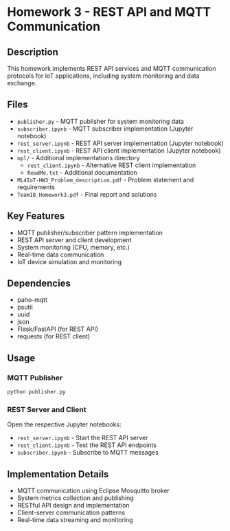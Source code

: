 # Homework 3 - REST API and MQTT Communication

## Description
This homework implements REST API services and MQTT communication protocols for IoT applications, including system monitoring and data exchange.

## Files
- `publisher.py` - MQTT publisher for system monitoring data
- `subscriber.ipynb` - MQTT subscriber implementation (Jupyter notebook)
- `rest_server.ipynb` - REST API server implementation (Jupyter notebook)
- `rest_client.ipynb` - REST API client implementation (Jupyter notebook)
- `mpl/` - Additional implementations directory
  - `rest_client.ipynb` - Alternative REST client implementation
  - `ReadMe.txt` - Additional documentation
- `ML4IoT-HW3_Problem_description.pdf` - Problem statement and requirements
- `Team18_Homework3.pdf` - Final report and solutions

## Key Features
- MQTT publisher/subscriber pattern implementation
- REST API server and client development
- System monitoring (CPU, memory, etc.)
- Real-time data communication
- IoT device simulation and monitoring

## Dependencies
- paho-mqtt
- psutil
- uuid
- json
- Flask/FastAPI (for REST API)
- requests (for REST client)

## Usage

### MQTT Publisher
```bash
python publisher.py
```

### REST Server and Client
Open the respective Jupyter notebooks:
- `rest_server.ipynb` - Start the REST API server
- `rest_client.ipynb` - Test the REST API endpoints
- `subscriber.ipynb` - Subscribe to MQTT messages

## Implementation Details
- MQTT communication using Eclipse Mosquitto broker
- System metrics collection and publishing
- RESTful API design and implementation
- Client-server communication patterns
- Real-time data streaming and monitoring
